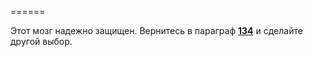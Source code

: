 ======

Этот мозг надежно защищен. Вернитесь в параграф [**134**](#n_134) и сделайте другой выбор.

